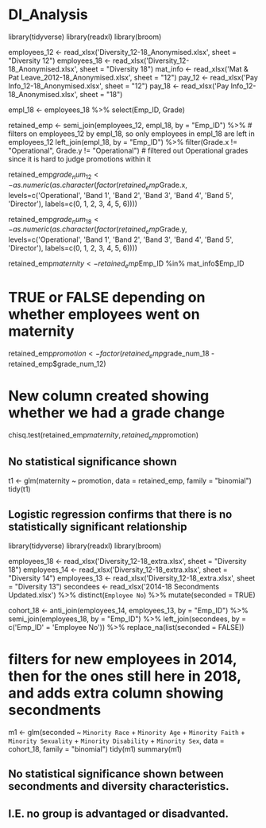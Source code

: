 # DI_Analysis

library(tidyverse)
library(readxl)
library(broom)

employees_12 <- read_xlsx('Diversity_12-18_Anonymised.xlsx', 
                          sheet = "Diversity 12")
employees_18 <- read_xlsx('Diversity_12-18_Anonymised.xlsx', 
                          sheet = "Diversity 18")
mat_info <- read_xlsx('Mat & Pat Leave_2012-18_Anonymised.xlsx',
                          sheet = "12")
pay_12 <- read_xlsx('Pay Info_12-18_Anonymised.xlsx', 
                          sheet = "12")
pay_18 <- read_xlsx('Pay Info_12-18_Anonymised.xlsx', 
                    sheet = "18")

empl_18 <- employees_18 %>%
  select(Emp_ID, Grade)

retained_emp <- semi_join(employees_12, empl_18, by = "Emp_ID") %>% # filters on employees_12 by empl_18, so only employees in empl_18 are left in employees_12
  left_join(empl_18, by = "Emp_ID") %>%
  filter(Grade.x != "Operational",
         Grade.y != "Operational") # filtered out Operational grades since it is hard to judge promotions within it

retained_emp$grade_num_12 <- as.numeric(as.character(factor(retained_emp$Grade.x,
  levels=c('Operational', 'Band 1', 'Band 2', 'Band 3', 'Band 4', 'Band 5', 'Director'), 
  labels=c(0, 1, 2, 3, 4, 5, 6))))

retained_emp$grade_num_18 <- as.numeric(as.character(factor(retained_emp$Grade.y,
  levels=c('Operational', 'Band 1', 'Band 2', 'Band 3', 'Band 4', 'Band 5', 'Director'), 
  labels=c(0, 1, 2, 3, 4, 5, 6))))

retained_emp$maternity <- retained_emp$Emp_ID %in% mat_info$Emp_ID 
# TRUE or FALSE depending on whether employees went on maternity

retained_emp$promotion <- factor(retained_emp$grade_num_18 - retained_emp$grade_num_12) 
# New column created showing whether we had a grade change

chisq.test(retained_emp$maternity, retained_emp$promotion)
## No statistical significance shown

t1 <- glm(maternity ~ promotion, data = retained_emp, family = "binomial")
tidy(t1)
## Logistic regression confirms that there is no statistically significant relationship


library(tidyverse)
library(readxl)
library(broom)

employees_18 <- read_xlsx('Diversity_12-18_extra.xlsx', 
                       sheet = "Diversity 18")
employees_14 <- read_xlsx('Diversity_12-18_extra.xlsx', 
                       sheet = "Diversity 14")
employees_13 <- read_xlsx('Diversity_12-18_extra.xlsx', 
                       sheet = "Diversity 13")
secondees <- read_xlsx('2014-18 Secondments Updated.xlsx') %>%
  distinct(`Employee No`) %>%
  mutate(seconded = TRUE)

cohort_18 <- anti_join(employees_14, employees_13, by = "Emp_ID") %>%
  semi_join(employees_18, by = "Emp_ID") %>%
  left_join(secondees, by = c('Emp_ID' = 'Employee No')) %>%
  replace_na(list(seconded = FALSE)) 
# filters for new employees in 2014, then for the ones still here in 2018, and adds extra column showing secondments

m1 <- glm(seconded ~ `Minority Race` + `Minority Age` + `Minority Faith` + `Minority Sexuality`
    + `Minority Disability` + `Minority Sex`, data = cohort_18, family = "binomial")
tidy(m1)
summary(m1)
## No statistical significance shown between secondments and diversity characteristics. 
## I.E. no group is advantaged or disadvanted.
